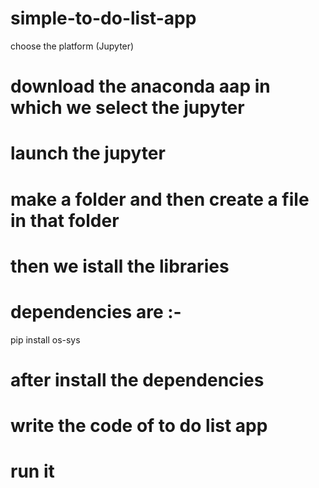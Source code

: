 # simple-to-do-list-app
choose the platform (Jupyter)
# download the anaconda aap in which we select the jupyter 
# launch the jupyter 
# make a folder and then create a file in that folder 
# then we istall the libraries 
# dependencies are :-
pip install os-sys
# after install the dependencies 
# write the code of to do list app
# run it  